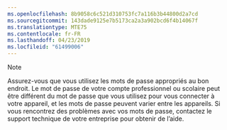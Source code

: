 ```yaml
---
ms.openlocfilehash: 8b9058c6c521d310753fc7a116b3b44800d2a7cd
ms.sourcegitcommit: 143dade9125e7b5173ca2a3a902bcd6f4b14067f
ms.translationtype: MTE75
ms.contentlocale: fr-FR
ms.lasthandoff: 04/23/2019
ms.locfileid: "61499006"
---
```

  > [!NOTE]
  > Assurez-vous que vous utilisez les mots de passe appropriés au bon endroit. Le mot de passe de votre compte professionnel ou scolaire peut être différent du mot de passe que vous utilisez pour vous connecter à votre appareil, et les mots de passe peuvent varier entre les appareils. Si vous rencontrez des problèmes avec vos mots de passe, contactez le support technique de votre entreprise pour obtenir de l’aide.
